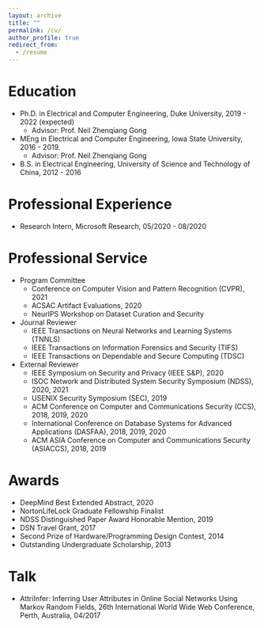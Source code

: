 ```yaml
---
layout: archive
title: ""
permalink: /cv/
author_profile: true
redirect_from:
  - /resume
---
```




Education
======
* Ph.D. in Electrical and Computer Engineering, Duke University, 2019 - 2022 (expected)
  * Advisor: Prof. Neil Zhenqiang Gong
* MEng in Electrical and Computer Engineering, Iowa State University, 2016 - 2019.
  * Advisor: Prof. Neil Zhenqiang Gong
* B.S. in Electrical Engineering, University of Science and Technology of China, 2012 - 2016


Professional Experience
======
* Research Intern, Microsoft Research, 05/2020 - 08/2020


Professional Service
======
* Program Committee
  * Conference on Computer Vision and Pattern Recognition (CVPR), 2021
  * ACSAC Artifact Evaluations, 2020
  * NeurIPS Workshop on Dataset Curation and Security
* Journal Reviewer
  * IEEE Transactions on Neural Networks and Learning Systems (TNNLS)
  * IEEE Transactions on Information Forensics and Security (TIFS)
  * IEEE Transactions on Dependable and Secure Computing (TDSC)
* External Reviewer
  * IEEE Symposium on Security and Privacy (IEEE S&P), 2020
  * ISOC Network and Distributed System Security Symposium (NDSS), 2020, 2021
  * USENIX Security Symposium (SEC), 2019
  * ACM Conference on Computer and Communications Security (CCS), 2018, 2019, 2020
  * International Conference on Database Systems for Advanced Applications (DASFAA), 2018, 2019, 2020
  * ACM ASIA Conference on Computer and Communications Security (ASIACCS), 2018, 2019

Awards
======
* DeepMind Best Extended Abstract, 2020
* NortonLifeLock Graduate Fellowship Finalist
* NDSS Distinguished Paper Award Honorable Mention, 2019
* DSN Travel Grant, 2017
* Second Prize of Hardware/Programming Design Contest, 2014
* Outstanding Undergraduate Scholarship, 2013

Talk
======
* AttriInfer: Inferring User Attributes in Online Social Networks Using Markov Random Fields, 26th International World Wide Web Conference, Perth, Australia, 04/2017
